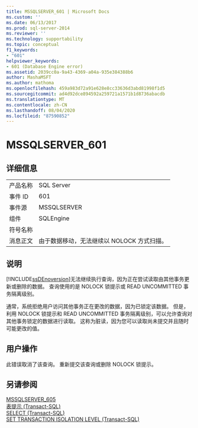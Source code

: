 ```yaml
---
title: MSSQLSERVER_601 | Microsoft Docs
ms.custom: ''
ms.date: 06/13/2017
ms.prod: sql-server-2014
ms.reviewer: ''
ms.technology: supportability
ms.topic: conceptual
f1_keywords:
- "601"
helpviewer_keywords:
- 601 (Database Engine error)
ms.assetid: 2039cc0a-9a43-4369-a04a-935e384388b6
author: MashaMSFT
ms.author: mathoma
ms.openlocfilehash: 459a983d72a91e628e8cc33636d3abd81998f1d5
ms.sourcegitcommit: ad4d92dce894592a259721a1571b1d8736abacdb
ms.translationtype: MT
ms.contentlocale: zh-CN
ms.lasthandoff: 08/04/2020
ms.locfileid: "87590852"
---
```

# <a name="mssqlserver_601"></a>MSSQLSERVER_601
    
## <a name="details"></a>详细信息  
  
|||  
|-|-|  
|产品名称|SQL Server|  
|事件 ID|601|  
|事件源|MSSQLSERVER|  
|组件|SQLEngine|  
|符号名称||  
|消息正文|由于数据移动，无法继续以 NOLOCK 方式扫描。|  
  
## <a name="explanation"></a>说明  
 [!INCLUDE[ssDEnoversion](../../includes/ssdenoversion-md.md)]无法继续执行查询，因为正在尝试读取由其他事务更新或删除的数据。 查询使用的是 NOLOCK 锁提示或 READ UNCOMMITTED 事务隔离级别。  
  
 通常，系统拒绝用户访问其他事务正在更改的数据，因为已锁定该数据。 但是，利用 NOLOCK 锁提示和 READ UNCOMMITTED 事务隔离级别，可以允许查询对其他事务锁定的数据进行读取。 这称为脏读，因为您可以读取尚未提交并且随时可能更改的值。  
  
## <a name="user-action"></a>用户操作  
 此错误取消了该查询。 重新提交该查询或删除 NOLOCK 锁提示。  
  
## <a name="see-also"></a>另请参阅  
 [MSSQLSERVER_605](mssqlserver-605-database-engine-error.md)   
 [表提示 (Transact-SQL)](/sql/t-sql/queries/hints-transact-sql-table)   
 [SELECT (Transact-SQL)](/sql/t-sql/queries/select-transact-sql)   
 [SET TRANSACTION ISOLATION LEVEL (Transact-SQL)](/sql/t-sql/statements/set-transaction-isolation-level-transact-sql)  
  
  
